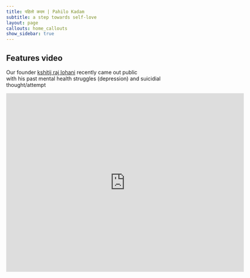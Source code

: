 ```yaml
---
title: पहिलो कदम | Pahilo Kadam
subtitle: a step towards self-love
layout: page
callouts: home_callouts
show_sidebar: true
---
```


## Features video

Our founder [kshitij raj lohani](https://facebook.com/kshitij.lohani) recently came out public  
with his past mental health struggles (depression) and suicidial thought/attempt

<embed src="https://www.youtube.com/embed/nCcML8RwRcQ" width="640" height="480" controller="true">
